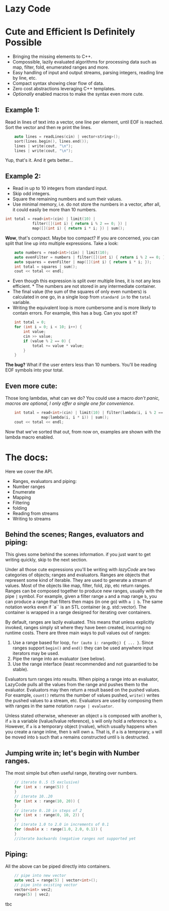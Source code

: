 # Lazy Code
# Cute and Efficient Is Definitely Possible 

* Bringing the missing elements to C++.
* Compossible, lazily evaluated algorithms for processing data such as map, filter, fold, enumerated ranges and more.
* Easy handling of input and output streams, parsing integers, reading line by line, etc.
* Compact syntax showing clear flow of data.
* Zero cost abstractions leveraging C++ templates.
* _Optionally_ enabled  macros to make the syntax even more cute.


## Example 1:

Read in lines of text into a vector, one line per element, until EOF is reached.  Sort the vector and then re print the lines.

```c++
    auto lines = readLines(cin) | vector<string>();
    sort(lines.begin(), lines.end());
    lines | write(cout, "\n");
    lines | write(cout, "\n");
```

Yup, that's it.  And it gets better...

## Example 2:

* Read in up to 10 integers from standard input.  
* Skip odd integers.
* Square the remaining numbers and sum their values.
* Use minimal memory, i.e. do not store the numbers in a vector, after all, it could easily be more than 10 numbers.

```c++
int total = read<int>(cin) | limit(10) |
            filter([](int i) { return i % 2 == 0; }) |
            map([](int i) { return i * i; }) | sum();
```

__Wow__, that's compact.  Maybe too compact? If you are concerned, you can split that line up into multiple expressions.  Take a look:

```c++
    auto numbers = read<int>(cin) | limit(10);
    auto evenFilter = numbers | filter([](int i) { return i % 2 == 0; });
    auto squares = evenFilter | map([](int i) { return i * i; });
    int total = squares | sum();
    cout << total << endl;
```

* Even though this expression is split over multiple lines, it is not any less efficient.  * The numbers are not stored in any intermediate container.
* The final value (the sum of the squares of only even numbers) is calculated in one go, in a single loop from `standard in` to the `total` variable.
* Writing the equivalent loop is more cumbersome and is more likely to contain errors.  For example, this has a bug.  Can you spot it?

```c++
    int total = 0;
    for (int i = 0; i < 10; i++) {
        int value;
        cin >> value;
        if (value % 2 == 0) {
            total += value * value;
        }
    }
```

__The bug?__  What if the user enters less than 10 numbers.  You'll be reading EOF symbols into your total.


## Even more cute:

Those long lambdas, what can we do?  You could use a macro *don't panic, macros are optional, I only offer a single one for convenience*.

```c++
    int total = read<int>(cin) | limit(10) | filter(lambda(i, i % 2 == 0)) |
                map(lambda(i, i * i)) | sum();
    cout << total << endl;
```


Now that we've sorted that out, from now on, examples are shown with the lambda macro enabled.  

# The docs:

Here we cover the API.

* Ranges, evaluators and piping:
* Number ranges
* Enumerate
* Mapping
* Filtering
* folding
* Reading from streams
* Writing  to streams


## Behind the scenes; Ranges, evaluators and piping:

This gives some behind the scenes information. if you just want to get writing quickly, skip to the next section.

Under all those cute expressions you'll be writing with *lazyCode* are two categories of objects; ranges and evaluators.  Ranges are objects that represent some kind of iterable.  They are used to generate a stream of values.  Most of the objects like map, filter, fold, zip, etc return ranges.  Ranges can be composed together to produce new ranges, usually with the pipe `|` symbol.  For example, given a filter range `a` and a map range `b`, you can produce a range that filters then maps (in one go) with `a | b`.  The same notation works even if `a`` is an STL  container (e.g. std::vector).  The container is wrapped in a range designed for iterating over containers.

By default, ranges are lazily evaluated.  This means that unless explicitly invoked, ranges simply sit where they have been created, incurring no runtime costs.  There are three main ways to pull values out of ranges:

1.  Use a range based for loop, `for (auto i: rangeObj) { ... }`.  Since ranges support `begin()` and `end()` they can be used anywhere input iterators may be used.
1.  Pipe the range into an evaluator (see below).
1.  Use the range interface (least recommended and not guarantied to be stable).

Evaluators turn ranges into results.  When piping a range into an evaluator, LazyCode pulls all the values from the range and pushes them to the evaluator.  Evaluators may then return a result based on the pushed values.  For example, `count()`  returns the number of values pushed, `write()` writes the pushed values to a stream, etc.  Evaluators are used by composing them with ranges in the same notation `range | evaluator`.

Unless stated otherwise, whenever an object  `a`  is composed with another `b`, if `a` is a variable (lvalue/lvalue reference), `b` will only hold a reference to `a`.  However, if `a` is a temporary object (rvalue), which usually happens when you create a range inline, then `b` will own `a`.  That is, if `a` is a temporary, `a` will be moved into `b` such that `a` remains constructed until `b` is destructed.

## Jumping write in;  let's begin with Number ranges.

The most simple but often useful range, iterating over numbers.


```c++
    // iterate 0..5 (5 exclusive)
    for (int x : range(5)) {
    }
    // iterate 10..20
    for (int x : range(10, 20)) {
    }
    // iterate 0..10 in steps of 2
    for (int x : range(0, 10, 2)) {
    }
    // iterate 1.0 to 2.0 in increments of 0.1
    for (double x : range(1.0, 2.0, 0.1)) {
    }
    //iterate backwards (negative ranges not supported yet
```

## Piping:

All the above can be piped directly into containers.

```c++
    // pipe into new vector
    auto vec1 = range(5) | vector<int>();
    // pipe into existing vector
    vector<int> vec2;
    range(5) | vec2;
```


tbc 